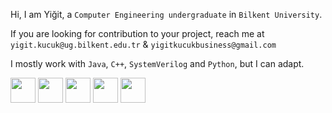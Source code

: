Hi, I am Yiğit, a ```Computer Engineering undergraduate``` in ```Bilkent University```.

If you are looking for contribution to your project, reach me at
```yigit.kucuk@ug.bilkent.edu.tr``` & ```yigitkucukbusiness@gmail.com```

I mostly work with ```Java```, ```C++```, ```SystemVerilog``` and ```Python```, but I can adapt.

[<img src=github.svg width="40" height="40">](https://github.com/yigitkucuk)
[<img src=gitlab.svg width="40" height="40">](https://gitlab.com/yigitkucuk)
[<img src=shell.svg width="40" height="40">](https://yigitkucukshell.vercel.app/)
[<img src=website.svg width="40" height="40">](https://yigitkucuk.com)
[<img src=linkedin.svg width="40" height="40">](https://www.linkedin.com/in/yigit-kucuk/?locale=en_US)
